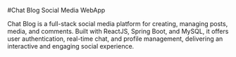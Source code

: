 #Chat Blog Social Media WebApp

Chat Blog is a full-stack social media platform for creating, managing posts, media, and comments. Built with ReactJS, Spring Boot, and MySQL, it offers user authentication, real-time chat, and profile management, delivering an interactive and engaging social experience.
